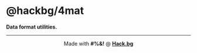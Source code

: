 # @hackbg/4mat

**Data format utilities.**

<div align="center">

---

Made with **#%&!** @ [**Hack.bg**](https://foss.hack.bg)

</div>
